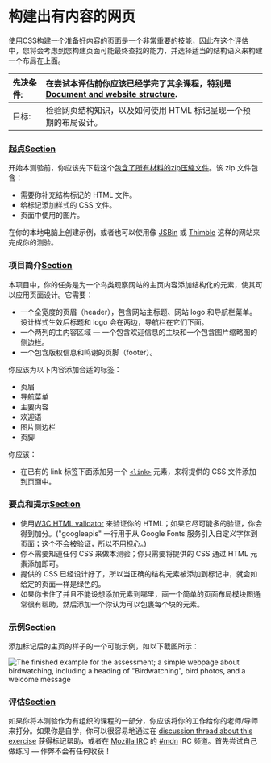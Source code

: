 # 构建出有内容的网页

使用CSS构建一个准备好内容的页面是一个非常重要的技能，因此在这个评估中，您将会考虑到您构建页面可能最终查找的能力，并选择适当的结构语义来构建一个布局在上面。

| 先决条件: | 在尝试本评估前你应该已经学完了其余课程，特别是 [Document and website structure](https://developer.mozilla.org/zh-CN/docs/Learn/HTML/Introduction_to_HTML/Document_and_website_structure). |
| :--- | :--- |
| 目标: | 检验网页结构知识，以及如何使用 HTML 标记呈现一个预期的布局设计。 |

### 起点[Section](https://developer.mozilla.org/zh-CN/docs/Learn/HTML/Introduction_to_HTML/Structuring_a_page_of_content#%E8%B5%B7%E7%82%B9) <a id="&#x8D77;&#x70B9;"></a>

开始本测验前，你应该先下载这个[包含了所有材料的zip压缩文件](https://github.com/mdn/learning-area/blob/master/html/introduction-to-html/structuring-a-page-of-content-start/assets.zip?raw=true)。该 zip 文件包含：

* 需要你补充结构标记的 HTML 文件。
* 给标记添加样式的 CSS 文件。
* 页面中使用的图片。

在你的本地电脑上创建示例，或者也可以使用像 [JSBin](http://jsbin.com/) 或 [Thimble](https://thimble.mozilla.org/) 这样的网站来完成你的测验。

### 项目简介[Section](https://developer.mozilla.org/zh-CN/docs/Learn/HTML/Introduction_to_HTML/Structuring_a_page_of_content#%E9%A1%B9%E7%9B%AE%E7%AE%80%E4%BB%8B) <a id="&#x9879;&#x76EE;&#x7B80;&#x4ECB;"></a>

本项目中，你的任务是为一个鸟类观察网站的主页内容添加结构化的元素，使其可以应用页面设计。它需要：

* 一个全宽度的页眉（header），包含网站主标题、网站 logo 和导航栏菜单。设计样式生效后标题和 logo 会在两边，导航栏在它们下面。
* 一个两列的主内容区域 — 一个包含欢迎信息的主块和一个包含图片缩略图的侧边栏。
* 一个包含版权信息和鸣谢的页脚（footer）。

你应该为以下内容添加合适的标签：

* 页眉
* 导航菜单
* 主要内容
* 欢迎语
* 图片侧边栏
* 页脚

你应该：

* 在已有的 link 标签下面添加另一个 [`<link>`](https://developer.mozilla.org/zh-CN/docs/Web/HTML/Element/link) 元素，来将提供的 CSS 文件添加到页面中。

### 要点和提示[Section](https://developer.mozilla.org/zh-CN/docs/Learn/HTML/Introduction_to_HTML/Structuring_a_page_of_content#%E8%A6%81%E7%82%B9%E5%92%8C%E6%8F%90%E7%A4%BA) <a id="&#x8981;&#x70B9;&#x548C;&#x63D0;&#x793A;"></a>

* 使用[W3C HTML validator](https://validator.w3.org/) 来验证你的 HTML；如果它尽可能多的验证，你会得到加分。\("googleapis" 一行用于从 Google Fonts 服务引入自定义字体到页面；这个不会被验证，所以不用担心。\)
* 你不需要知道任何 CSS 来做本测验；你只需要将提供的 CSS 通过 HTML 元素添加即可。
* 提供的 CSS 已经设计好了，所以当正确的结构元素被添加到标记中，就会如给定的页面一样是绿色的。
* 如果你卡住了并且不能设想添加元素到哪里，画一个简单的页面布局模块图通常很有帮助，然后添加一个你认为可以包裹每个块的元素。

### 示例[Section](https://developer.mozilla.org/zh-CN/docs/Learn/HTML/Introduction_to_HTML/Structuring_a_page_of_content#%E7%A4%BA%E4%BE%8B) <a id="&#x793A;&#x4F8B;"></a>

添加标记后的主页的样子的一个可能示例，如以下截图所示：

![The finished example for the assessment; a simple webpage about birdwatching, including a heading of &quot;Birdwatching&quot;, bird photos, and a welcome message](https://mdn.mozillademos.org/files/12449/example-page.png)

### 评估[Section](https://developer.mozilla.org/zh-CN/docs/Learn/HTML/Introduction_to_HTML/Structuring_a_page_of_content#%E8%AF%84%E4%BC%B0) <a id="&#x8BC4;&#x4F30;"></a>

如果你将本测验作为有组织的课程的一部分，你应该将你的工作给你的老师/导师来打分。如果你是自学，你可以很容易地通过在 [discussion thread about this exercise](https://discourse.mozilla.org/t/structuring-a-page-of-content-assignment/24678) 获得标记帮助，或者在 [Mozilla IRC](https://wiki.mozilla.org/IRC) 的 [\#mdn](irc://irc.mozilla.org/mdn) IRC 频道。首先尝试自己做练习 — 作弊不会有任何收获！

